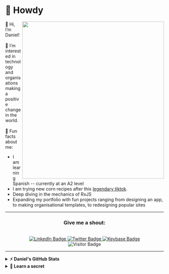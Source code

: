 # 🤠 Howdy

<div id="header-photo">
  <img align="right" src="https://media0.giphy.com/media/7NoNw4pMNTvgc/giphy.gif" width="450" height="500"/>
</div>

👋 Hi, I’m Daniel! <br /><br />
👀 I’m interested in technology and organisations making a positive change in the world. <br /><br />
💬 Fun facts about me:
- I am learning Spanish -- currently at an A2 level
- I am trying new corn recipes after this [legendary tiktok](https://www.tiktok.com/@jamesmisg/video/7139096017277881606?lang=en).
- Deep diving in the mechanics of RxJS
- Expanding my portfolio with fun projects ranging from designing an app, to making organisational templates, to redesigning popular sites

---

<div id="badges" align="center">
  <h3>Give me a shout:</h3>
  <br />
  <a href="https://www.linkedin.com/in/daniel-mcfadden/">
    <img src="https://img.shields.io/badge/LinkedIn-blue?style=for-the-badge&logo=linkedin&logoColor=white" alt="LinkedIn Badge"/>
  </a>
  <a href="https://twitter.com/dmcfaddengalway">
    <img src="https://img.shields.io/badge/Twitter-blue?style=for-the-badge&logo=twitter&logoColor=white" alt="Twitter Badge"/>
  </a>
  <a href="[https://www.linkedin.com/in/daniel-mcfadden/](https://keybase.io/fruitydanimals)">
    <img src="https://img.shields.io/badge/LinkedIn-blue?style=for-the-badge&label=Keybase" alt="Keybase Badge"/>
  </a>
  <br />
  <img src="https://visitor-badge.glitch.me/badge?page_id=page.id" alt="Visitor Badge"/>
</div>


---
                                                                                                                             
<details>
  <summary><b>⚡️ Daniel's GitHub Stats</b></summary>
  <br />
  <img src="https://github-readme-stats.anuraghazra1.vercel.app/api?username=dmcfaddengalway&theme=radical"/>
</details>
<details>
  <summary><b>🤫 Learn a secret</b></summary>
  <br />
  <p>This is where I hide my all of my 🪲🦟🐞. Say hi! They don't bite.</p>
</details>
